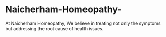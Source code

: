 # Naicherham-Homeopathy-
At Naicherham Homeopathy,  We believe in treating not only the symptoms but addressing the root cause of health issues. 
